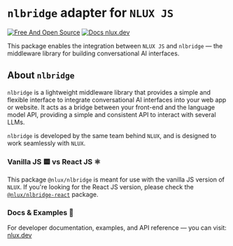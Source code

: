 # `nlbridge` adapter for `NLUX JS`

[![Free And Open Source](https://img.shields.io/badge/Free%20%26%20Open%20Source-%2348c342)](https://github.com/nluxai/nlux) [![Docs nlux.dev](https://img.shields.io/badge/Docs_Website-nlux.dev-%23fa896b)](https://nlux.dev)

This package enables the integration between `NLUX JS` and `nlbridge` ― the middleware library
for building conversational AI interfaces.

## About `nlbridge`

`nlbridge` is a lightweight middleware library that provides a simple and flexible interface to integrate
conversational AI interfaces into your web app or website. It acts as a bridge between your front-end
and the language model API, providing a simple and consistent API to interact with several LLMs.

`nlbridge` is developed by the same team behind `NLUX`, and is designed to work seamlessly with `NLUX`.

### Vanilla JS 🟨 vs React JS ⚛️

This package `@nlux/nlbridge` is meant for use with the vanilla JS version of `NLUX`.
If you're looking for the React JS version, please check
the [`@nlux/nlbridge-react`](https://www.npmjs.com/package/@nlux/nlbridge-react) package.

### Docs & Examples 📖

For developer documentation, examples, and API reference ― you can visit: [nlux.dev](https://nlux.dev/)

